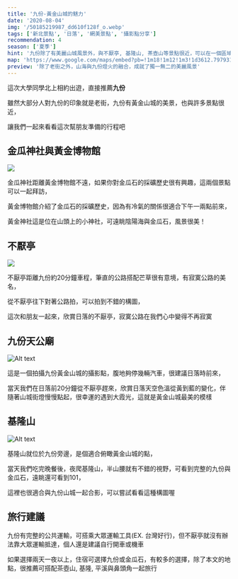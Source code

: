 ```yaml
---
title: '九份-黃金山城的魅力'
date: '2020-08-04'
img: '/50185219987_dd610f128f_o.webp'
tags: ['新北景點', '日落', '網美景點', '攝影點分享']
recommendation: 4
season: ['夏季']
hint: '九份除了有美麗山城風景外，與不厭亭, 基隆山, 茶壺山等景點很近，可以在一個區域玩到很多景點，是新北CP值很高的旅程，但秋冬多雨，較適合夏季前來' 
map: 'https://www.google.com/maps/embed?pb=!1m18!1m12!1m3!1d3612.797931896721!2d121.84337481598097!3d25.10870064144464!2m3!1f0!2f0!3f0!3m2!1i1024!2i768!4f13.1!3m3!1m2!1s0x0%3A0x5f15825aa6a4a7d2!2z5Lmd5Lu96ICB6KGX!5e0!3m2!1szh-TW!2stw!4v1635179771662!5m2!1szh-TW!2stw'
preview: '除了老街之外，山海與九份燈火的融合，成就了獨一無二的美麗風景'
---
```

這次大學同學北上相約出遊，直接推薦**九份**

雖然大部分人對九份的印象就是老街，九份有黃金山城的美景，也與許多景點很近，

讓我們一起來看看這次幫朋友準備的行程吧

## 金瓜神社與黃金博物館
![](/50305050761_dfbaa63f16_c.webp)

金瓜神社距離黃金博物館不遠，如果你對金瓜石的採礦歷史很有興趣，這兩個景點可以一起拜訪，

黃金博物館介紹了金瓜石的採礦歷史，因為有冷氣的關係很適合下午一兩點前來，

黃金神社這是位在山頭上的小神社，可遠眺陰陽海與金瓜石，風景很美！


## 不厭亭
![](/50188569871_c650ef423c_c.webp)

不厭亭距離九份約20分鐘車程，筆直的公路搭配芒草很有意境，有寂寞公路的美名，

從不厭亭往下對著公路拍，可以拍到不錯的構圖，

這次和朋友一起來，欣賞日落的不厭亭，寂寞公路在我們心中變得不再寂寞


## 九份天公廟

![Alt text](/50185219987_dd610f128f_o.webp)

這是一個拍攝九份黃金山城的攝影點，腹地夠停幾輛汽車，很建議日落時前來，

當天我們在日落前20分鐘從不厭亭趕來，欣賞日落天空色溫從黃到藍的變化，伴隨著山城街燈慢慢點起，很幸運的遇到大霞光，這就是黃金山城最美的模樣

## 基隆山

![Alt text](/50193461743_2617062e9f_c.webp)

基隆山就位於九份旁邊，是個適合俯瞰黃金山城的點，

當天我們吃完晚餐後，夜爬基隆山，半山腰就有不錯的視野，可看到完整的九份與金瓜石，遠眺還可看到101，

這裡也很適合與九份山城一起合影，可以嘗試看看這種構圖喔

## 旅行建議
九份有完整的公共運輸，可搭乘大眾運輸工具(EX. 台灣好行)，但不厭亭就沒有辦法靠大眾運輸抵達，個人還是建議自行開車或機車

如果選擇兩天一夜以上，住宿可選擇九份或金瓜石，有較多的選擇，除了本文的地點，很推薦可搭配茶壺山, 基隆, 平溪與鼻頭角一起旅行


